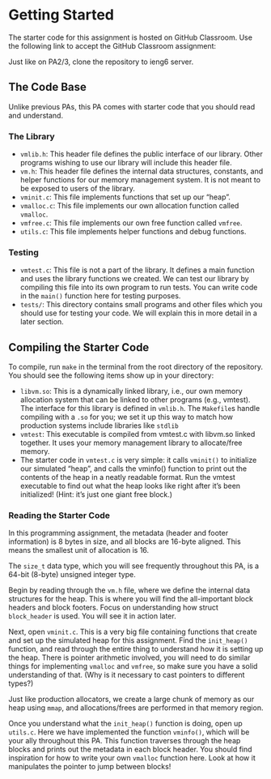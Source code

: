 
# Getting Started

The starter code for this assignment is hosted on GitHub Classroom. Use the
following link to accept the GitHub Classroom assignment:

Just like on PA2/3, clone the repository to ieng6 server.

## The Code Base

Unlike previous PAs, this PA comes with starter code that you should read and understand.

### The Library

- `vmlib.h`: This header file defines the public interface of our library. Other programs wishing to use our library will include this header file.
- `vm.h`: This header file defines the internal data structures, constants, and helper functions for our memory management system. It is not meant to be exposed to users of the library.
- `vminit.c`: This file implements functions that set up our “heap”.
- `vmalloc.c`: This file implements our own allocation function called `vmalloc`.
- `vmfree.c`: This file implements our own free function called `vmfree`.
- `utils.c`: This file implements helper functions and debug functions.

### Testing

- `vmtest.c`: This file is not a part of the library. It defines a main function and uses the library functions we created. We can test our library by compiling this file into its own program to run tests. You can write code in the `main()` function here for testing purposes.
- `tests/`: This directory contains small programs and other files which you should use for testing your code. We will explain this in more detail in a later section.

## Compiling the Starter Code

To compile, run `make` in the terminal from the root directory of the repository. You should see the following items show up in your directory:

- `libvm.so`: This is a dynamically linked library, i.e., our own memory allocation system that can be linked to other programs (e.g., vmtest). The interface for this library is defined in `vmlib.h`. The `Makefile`s handle compiling with a `.so` for you; we set it up this way to match how production systems include libraries like `stdlib`
- `vmtest`: This executable is compiled from vmtest.c with libvm.so linked together. It uses your memory management library to allocate/free memory.
- The starter code in `vmtest.c` is very simple: it calls `vminit()` to initialize our simulated “heap”, and calls the vminfo() function to print out the contents of the heap in a neatly readable format. Run the vmtest executable to find out what the heap looks like right after it’s been initialized! (Hint: it’s just one giant free block.)

### Reading the Starter Code

In this programming assignment, the metadata (header and footer information) is 8 bytes in size, and all blocks are 16-byte aligned. This means the smallest unit of allocation is 16.

The `size_t` data type, which you will see frequently throughout this PA, is a 64-bit (8-byte) unsigned integer type.

Begin by reading through the `vm.h` file, where we define the internal data structures for the heap. This is where you will find the all-important block headers and block footers. Focus on understanding how struct `block_header` is used. You will see it in action later.

Next, open `vminit.c`. This is a very big file containing functions that create and set up the simulated heap for this assignment. Find the `init_heap()` function, and read through the entire thing to understand how it is setting up the heap. There is pointer arithmetic involved, you will need to do similar things for implementing `vmalloc` and `vmfree`, so make sure you have a solid understanding of that. (Why is it necessary to cast pointers to different types?)

Just like production allocators, we create a large chunk of memory as our heap using `mmap`, and allocations/frees are performed in that memory region.

Once you understand what the `init_heap()` function is doing, open up `utils.c`. Here we have implemented the function `vminfo()`, which will be your ally throughout this PA. This function traverses through the heap blocks and prints out the metadata in each block header. You should find inspiration for how to write your own `vmalloc` function here. Look at how it manipulates the pointer to jump between blocks!







